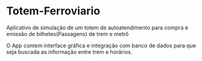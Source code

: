 # Totem-Ferroviario

Aplicativo de simulação de um totem de autoatendimento para compra e emissão de bilhetes(Passagens) de trem e metrô

O App contem interface gráfica e integração com banco de dados para que seja buscada as informação entre trem e horários.
